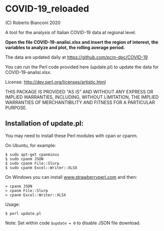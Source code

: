 # COVID-19_reloaded

(C) Roberto Bianconi 2020 

A tool for the analysis of Italian COVID-19 data at regional level.

<b>Open the file COVID-19-analisi.xlsx and insert the region of interest, the variables to analyze and plot, the rolling average period.</b>

The data are updated daily at https://github.com/pcm-dpc/COVID-19

You can run the Perl code provided here (update.pl) to update the data for COVID-19-analisi.xlsx.

License: http://dev.perl.org/licenses/artistic.html

THIS PACKAGE IS PROVIDED "AS IS" AND WITHOUT ANY EXPRESS OR
IMPLIED WARRANTIES, INCLUDING, WITHOUT LIMITATION, THE IMPLIED
WARRANTIES OF MERCHANTIBILITY AND FITNESS FOR A PARTICULAR PURPOSE.

## Installation of update.pl:

You may need to install these Perl modules with cpan or cpanm. 

On Ubuntu, for example:
```
$ sudo apt-get cpanminus
$ sudo cpanm JSON
$ sudo cpanm File::Slurp
$ sudo cpanm Excel::Writer::XLSX
```
On Windows you can install www.strawberryperl.com and then:
```
> cpanm JSON
> cpanm File::Slurp
> cpanm Excel::Writer::XLSX
```

Usage:
```
$ perl update.pl
```

Note:
Set within code `$update = 0` to disable JSON file download.
